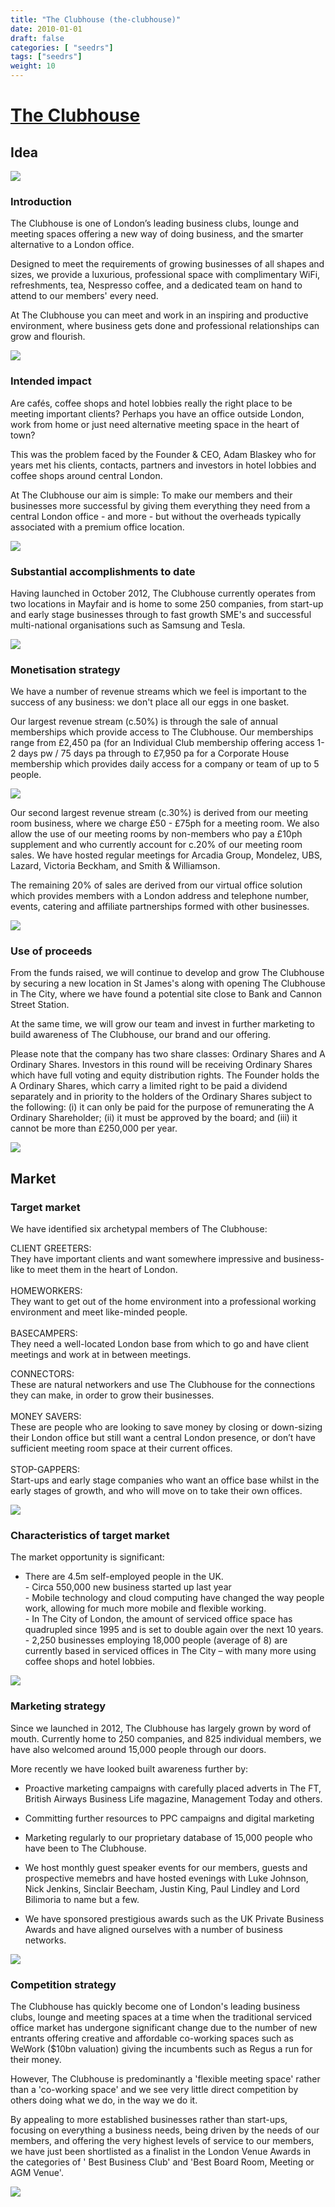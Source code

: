 ```yaml
---
title: "The Clubhouse (the-clubhouse)"
date: 2010-01-01
draft: false
categories: [ "seedrs"]
tags: ["seedrs"]
weight: 10
---
```


# [The Clubhouse](https://www.seedrs.com/the-clubhouse)

## Idea

![](/img/seedrs/uploads/startup/section_image/image/5397/8357kyy8gw3fy2iciifk98e5lw97m67/Clubhouse_Interior_mattchungphoto_lo-res__59_.jpg?rect=0%2C0%2C1100%2C733&w=600&fit=clip&s=2f374a2b847358c733682aa7de8e14bf)

### Introduction

The Clubhouse is one of London’s leading business clubs, lounge and meeting spaces offering a new way of doing business, and the smarter alternative to a London office.

Designed to meet the requirements of growing businesses of all shapes and sizes, we provide a luxurious, professional space with complimentary WiFi, refreshments, tea, Nespresso coffee, and a dedicated team on hand to attend to our members' every need.

At The Clubhouse you can meet and work in an inspiring and productive environment, where business gets done and professional relationships can grow and flourish.

![](/img/seedrs/uploads/startup/section_image/image/5398/idvs8899j81rj2ovitchi2o26j2nkn2/Clubhouse_Interior_mattchungphoto_lo-res__23_.jpg?rect=0%2C0%2C1100%2C733&w=600&fit=clip&s=ab4837c574bbc0875692c1d602422875)

### Intended impact

Are cafés, coffee shops and hotel lobbies really the right place to be meeting important clients? Perhaps you have an office outside London, work from home or just need alternative meeting space in the heart of town?

This was the problem faced by the Founder &amp; CEO, Adam Blaskey who for years met his clients, contacts, partners and investors in hotel lobbies and coffee shops around central London.

At The Clubhouse our aim is simple: To make our members and their businesses more successful by giving them everything they need from a central London office - and more - but without the overheads typically associated with a premium office location.

![](/img/seedrs/uploads/startup/section_image/image/5396/k8bmmrgagp6kcgjrnnb8uhjy9hnxpd5/Clubhouse_Hot_Desks_Interior_mattchungphoto_lo-res__120_.jpg?rect=0%2C0%2C1100%2C693&w=600&fit=clip&s=e992edd7b99462d37b9ed9dbbadd08d5)

### Substantial accomplishments to date

Having launched in October 2012, The Clubhouse currently operates from two locations in Mayfair and is home to some 250 companies, from start-up and early stage businesses through to fast growth SME's and successful multi-national organisations such as Samsung and Tesla.

![](/img/seedrs/uploads/startup/section_image/image/5395/97hdkk8oagbxgqavn1yswlb1r4lan76/unnamed.png?rect=0%2C0%2C544%2C97&w=600&fit=clip&s=25a370c1802984f9251f07a3fccd9080)

### Monetisation strategy

We have a number of revenue streams which we feel is important to the success of any business: we don't place all our eggs in one basket.

Our largest revenue stream (c.50%) is through the sale of annual memberships which provide access to The Clubhouse. Our memberships range from £2,450 pa (for an Individual Club membership offering access 1-2 days pw / 75 days pa through to £7,950 pa for a Corporate House membership which provides daily access for a company or team of up to 5 people.

![](/img/seedrs/uploads/startup/section_image/image/5443/9grlzmou61l7hjwlzu0cjuha7i6jo6l/Logos__final_.png?rect=0%2C0%2C962%2C513&w=600&fit=clip&s=4024021e9816027a6310edda9c4ac39f)

Our second largest revenue stream (c.30%) is derived from our meeting room business, where we charge £50 - £75ph for a meeting room. We also allow the use of our meeting rooms by non-members who pay a £10ph supplement and who currently account for c.20% of our meeting room sales. We have hosted regular meetings for Arcadia Group, Mondelez, UBS, Lazard, Victoria Beckham, and Smith &amp; Williamson.

The remaining 20% of sales are derived from our virtual office solution which provides members with a London address and telephone number, events, catering and affiliate partnerships formed with other businesses.

![](/img/seedrs/uploads/startup/section_image/image/5442/8521alfa2xrm6nfh47eoqhba5f41i66/Untitled2__2_.png?rect=0%2C0%2C683%2C277&w=600&fit=clip&s=ae4dc543ab07b9b24b4b3135e06791ee)

### Use of proceeds

From the funds raised, we will continue to develop and grow The Clubhouse by securing a new location in St James's along with opening The Clubhouse in The City, where we have found a potential site close to Bank and Cannon Street Station.

At the same time, we will grow our team and invest in further marketing to build awareness of The Clubhouse, our brand and our offering.

Please note that the company has two share classes: Ordinary Shares and A Ordinary Shares. Investors in this round will be receiving Ordinary Shares which have full voting and equity distribution rights. The Founder holds the A Ordinary Shares, which carry a limited right to be paid a dividend separately and in priority to the holders of the Ordinary Shares subject to the following: (i) it can only be paid for the purpose of remunerating the A Ordinary Shareholder; (ii) it must be approved by the board; and (iii) it cannot be more than £250,000 per year.



![](/img/seedrs/uploads/startup/section_image/image/5620/hpk2r0kixjme1q70qorx0xjexnn1gh0/benefits4.jpg?rect=0%2C0%2C842%2C550&w=600&fit=clip&s=6c854b7e51f5e393b4dad5df9620b5b8)

## Market

### Target market

We have identified six archetypal members of The Clubhouse:

CLIENT GREETERS: <br>They have important clients and want somewhere impressive and business-like to meet them in the heart of London. <br> <br>HOMEWORKERS: <br>They want to get out of the home environment into a professional working environment and meet like-minded people. <br> <br>BASECAMPERS: <br>They need a well-located London base from which to go and have client meetings and work at in between meetings.

CONNECTORS: <br>These are natural networkers and use The Clubhouse for the connections they can make, in order to grow their businesses. <br> <br>MONEY SAVERS: <br>These are people who are looking to save money by closing or down-sizing their London office but still want a central London presence, or don’t have sufficient meeting room space at their current offices. <br> <br>STOP-GAPPERS: <br>Start-ups and early stage companies who want an office base whilst in the early stages of growth, and who will move on to take their own offices.

![](https://seedrs.imgix.net/uploads/startup/section_image/image/5400/iw56n7fbnkb987q80l72e89m3rt5zgq/Clubhouse_Interior_mattchungphoto_lo-res__80_.jpg?rect=0%2C0%2C1100%2C733&w=600&fit=clip&s=c3ba3bb299b39ef1c6ce14db7e9c7807)

### Characteristics of target market

The market opportunity is significant:

- There are 4.5m self-employed people in the UK. <br>- Circa 550,000 new business started up last year <br>- Mobile technology and cloud computing have changed the way people work, allowing for much more mobile and flexible working. <br>- In The City of London, the amount of serviced office space has quadrupled since 1995 and is set to double again over the next 10 years. <br>- 2,250 businesses employing 18,000 people (average of 8) are currently based in serviced offices in The City – with many more using coffee shops and hotel lobbies.

![](https://seedrs.imgix.net/uploads/startup/section_image/image/5441/su4ic7k3a6rwnvd4dxe8kcg43sgc4ub/Picture1.jpg?rect=0%2C0%2C747%2C463&w=600&fit=clip&s=d288185a9857d86c1e89197dd5235a1c)

### Marketing strategy

Since we launched in 2012, The Clubhouse has largely grown by word of mouth. Currently home to 250 companies, and 825 individual members, we have also welcomed around 15,000 people through our doors.

More recently we have looked built awareness further by:

- Proactive marketing campaigns with carefully placed adverts in The FT, British Airways Business Life magazine, Management Today and others.

- Committing further resources to PPC campaigns and digital marketing

- Marketing regularly to our proprietary database of 15,000 people who have been to The Clubhouse.

- We host monthly guest speaker events for our members, guests and prospective memebrs and have hosted evenings with Luke Johnson, Nick Jenkins, Sinclair Beecham, Justin King, Paul Lindley and Lord Bilimoria to name but a few.

- We have sponsored prestigious awards such as the UK Private Business Awards and have aligned ourselves with a number of business networks.

![](https://seedrs.imgix.net/uploads/startup/section_image/image/5401/jjfbaxen10mr7c95xp2iye4nun4iwyx/Clubhouse_Interior_mattchungphoto_lo-res__1_.jpg?rect=0%2C0%2C1100%2C649&w=600&fit=clip&s=d5f604e099ca12822542592965386bb2)

### Competition strategy

The Clubhouse has quickly become one of London's leading business clubs, lounge and meeting spaces at a time when the traditional serviced office market has undergone significant change due to the number of new entrants offering creative and affordable co-working spaces such as WeWork ($10bn valuation) giving the incumbents such as Regus a run for their money.

However, The Clubhouse is predominantly a 'flexible meeting space' rather than a 'co-working space' and we see very little direct competition by others doing what we do, in the way we do it.

By appealing to more established businesses rather than start-ups, focusing on everything a business needs, being driven by the needs of our members, and offering the very highest levels of service to our members, we have just been shortlisted as a finalist in the London Venue Awards in the categories of ' Best Business Club' and 'Best Board Room, Meeting or AGM Venue'.



![](https://seedrs.imgix.net/uploads/startup/section_image/image/5435/299uu7wyjaml79pyxta6lz9eyrxq6ei/Untitled213.png?rect=0%2C0%2C1221%2C765&w=600&fit=clip&s=bba06cc27f83f3f913d27b605993ea5b)


